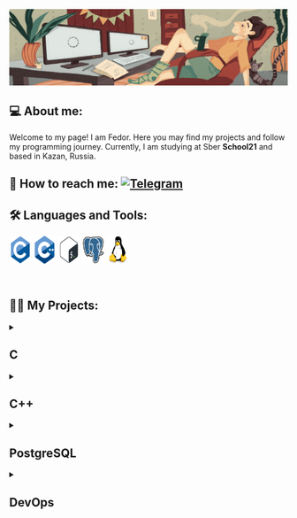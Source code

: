 <img src="images/header.png"/>

## 💻 About me:
Welcome to my page! I am Fedor. Here you may find my projects and follow my programming journey. 
Currently, I am studying at Sber **School21** and based in Kazan, Russia.

## 📲 How to reach me: <a href="https://t.me/sleepy_dopeknight"><img src="https://img.shields.io/badge/Telegram-blue?style=for-the-badge&logo=telegram&logoColor=white" alt="Telegram" width="95"/> </a>


<h2 align="left"> 🛠️ Languages and Tools:</h2>
<p align="left">
    <img src="https://raw.githubusercontent.com/devicons/devicon/master/icons/c/c-original.svg" alt="c" width="40" height="50"/> </a>
    <img src="https://raw.githubusercontent.com/devicons/devicon/master/icons/cplusplus/cplusplus-original.svg" alt="cplusplus" width="40" height="50"/> </a>
    <img src="https://raw.githubusercontent.com/devicons/devicon/master/icons/bash/bash-original.svg" alt="bash" width="40" height="50"/> </a>
    <img src="https://raw.githubusercontent.com/devicons/devicon/master/icons/postgresql/postgresql-original.svg" alt="postgresql" width="40" height="50"/> </a> 
    <img src="https://raw.githubusercontent.com/devicons/devicon/master/icons/linux/linux-original.svg" alt="linux" width="40" height="50"/> </a> 
</p>

<br />
<h2> 🧑‍💻 My Projects: </h2>

<details>
  <summary><h2>C</h2></summary>

| Project name                                                                                                                                                                                                                                                                                                                                                             | Description                                                                                                                                                                                                                                                                                                                                                                                                                                                                                                                                                                                                                                                                                                                                                                                                                                                                                                              |
|--------------------------------------------------------------------------------------------------------------------------------------------------------------------------------------------------------------------------------------------------------------------------------------------------------------------------------------------------------------------------|--------------------------------------------------------------------------------------------------------------------------------------------------------------------------------------------------------------------------------------------------------------------------------------------------------------------------------------------------------------------------------------------------------------------------------------------------------------------------------------------------------------------------------------------------------------------------------------------------------------------------------------------------------------------------------------------------------------------------------------------------------------------------------------------------------------------------------------------------------------------------------------------------------------------------|
| <h4> <p align=center> [Bash_Utilities_C](https://github.com/SleepyDopeKnight/Bash_Utilities_C)  </p> </h4>                                                                                                                                                                                                                                                                                                 | In this project i learn and develop basic Bash utilities for working with C programming language texts. These utilities (cat and grep) are often used in the Linux terminal. As part of the project i’ll learn the organization of the Bash utilities and solidify knowledge of structured programming. <br><br> **[Tools: C, Bash, Makefile]**                                                                                                                                                                                                                                                                                                                                                                                                                                                                                                                                                                                                                                                                                       |
| <h4> <p align=center> [String_functions_C](https://github.com/SleepyDopeKnight/String_functions_C)  </p> </h4>                                                                                                                                                                                                                                                                                                 | In this project i develop my own implementation of the string.h library in C programming language with some additions. The string.h library is the main C library for string processing. As part of the project i work on tasks with string data and consolidate the structured approach. <br><br> **[Tools: C, Unit-tests, Makefile]**                                                                                                                                                                                                                                                                                                                                                                                                                                                                                                                                                                                                                                                                                       |
| <h4> <p align=center> [Matrix.h_C](https://github.com/SleepyDopeKnight/Matrix.h_C)  </p> </h4>                                                                                                                                                                                                                                                                                             | In this project i implement my own library for processing numerical matrices in the C programming language. Matrices are one of the basic data structures in programming, e.g. they are used to represent table values, for computational tasks and neural networks. <br><br> **[Tools: C, Unit-tests, Makefile]**                                                                                                                                                                                                                                                                                                                                                                                                                                                                                                                                                                                                                                                                             |
| <h4> <p align=center> [Smart_Calculator_C/Qt](https://github.com/SleepyDopeKnight/Smart_Calculator_C-Qt) </p> </h4>                                                                                                                                                                                                                                                                                     | In this project, i implement in C programming language using the structural approach an extended version of the usual calculator that can be found in the standard applications of every operating system. <br><br> **[Tools: C, Unit-tests, Makefile, Qt]**                                                                                                                                                                                                                                                                                                                                                                                                                                                                                                                                                                               |
| &nbsp;&nbsp;&nbsp;&nbsp;&nbsp;&nbsp;&nbsp;&nbsp;&nbsp;&nbsp;&nbsp;&nbsp;&nbsp;&nbsp;&nbsp;&nbsp;&nbsp;&nbsp;&nbsp;&nbsp;&nbsp;&nbsp;&nbsp;&nbsp;&nbsp;&nbsp;&nbsp;&nbsp;&nbsp;&nbsp;&nbsp;&nbsp;&nbsp;&nbsp;&nbsp;&nbsp;&nbsp;&nbsp;&nbsp;&nbsp;&nbsp;&nbsp;&nbsp;&nbsp;&nbsp;&nbsp;&nbsp;&nbsp;&nbsp;&nbsp;&nbsp;&nbsp;&nbsp;&nbsp;&nbsp;&nbsp;&nbsp;&nbsp;&nbsp;&nbsp; | &nbsp;&nbsp;&nbsp;&nbsp;&nbsp;&nbsp;&nbsp;&nbsp;&nbsp;&nbsp;&nbsp;&nbsp;&nbsp;&nbsp;&nbsp;&nbsp;&nbsp;&nbsp;&nbsp;&nbsp;&nbsp;&nbsp;&nbsp;&nbsp;&nbsp;&nbsp;&nbsp;&nbsp;&nbsp;&nbsp;&nbsp;&nbsp;&nbsp;&nbsp;&nbsp;&nbsp;&nbsp;&nbsp;&nbsp;&nbsp;&nbsp;&nbsp;&nbsp;&nbsp;&nbsp;&nbsp;&nbsp;&nbsp;&nbsp;&nbsp;&nbsp;&nbsp;&nbsp;&nbsp;&nbsp;&nbsp;&nbsp;&nbsp;&nbsp;&nbsp;&nbsp;&nbsp;&nbsp;&nbsp;&nbsp;&nbsp;&nbsp;&nbsp;&nbsp;&nbsp;&nbsp;&nbsp;&nbsp;&nbsp;&nbsp;&nbsp;&nbsp;&nbsp;&nbsp;&nbsp;&nbsp;&nbsp;&nbsp;&nbsp;&nbsp;&nbsp;&nbsp;&nbsp;&nbsp;&nbsp;&nbsp;&nbsp;&nbsp;&nbsp;&nbsp;&nbsp;&nbsp;&nbsp;&nbsp;&nbsp;&nbsp;&nbsp;&nbsp;&nbsp;&nbsp;&nbsp;&nbsp;&nbsp;&nbsp;&nbsp;&nbsp;&nbsp;&nbsp;&nbsp;&nbsp;&nbsp;&nbsp;&nbsp;&nbsp;&nbsp;&nbsp;&nbsp;&nbsp;&nbsp;&nbsp;&nbsp;&nbsp;&nbsp;&nbsp;&nbsp;&nbsp;&nbsp;&nbsp;&nbsp;&nbsp;&nbsp;&nbsp;&nbsp;&nbsp;&nbsp;&nbsp;&nbsp;&nbsp;&nbsp;&nbsp;&nbsp;&nbsp;&nbsp; |

</details>
<details>
  <summary><h2>C++</h2></summary>

| Project name                                                                                                                                                                                                                                                                                                                                                             | Description                                                                                                                                                                                                                                                                                                                                                                                                                                                                                                                                                                                                                                                                                                                                                                                                                                                                                                              |
|--------------------------------------------------------------------------------------------------------------------------------------------------------------------------------------------------------------------------------------------------------------------------------------------------------------------------------------------------------------------------|--------------------------------------------------------------------------------------------------------------------------------------------------------------------------------------------------------------------------------------------------------------------------------------------------------------------------------------------------------------------------------------------------------------------------------------------------------------------------------------------------------------------------------------------------------------------------------------------------------------------------------------------------------------------------------------------------------------------------------------------------------------------------------------------------------------------------------------------------------------------------------------------------------------------------|
| <h4> <p align=center> [Matrix.h_CPP](https://github.com/SleepyDopeKnight/Matrix.h_CPP)  </p> </h4>                                                                                                                                                                                                                                                                                             | In this project, i implement the matrix library that i already know from the s21_matrix project, but this time i using the object-oriented approach (see materials). The object-oriented approach allows to implement a library for matrices as a separate class whose objects have defined operations. <br><br> **[Tools: C++, GTests, Makefile]**                                                                                                                                                                                                                                                                                                                                                                                                                                                                                                                                                                                                                                                                                       |
| <h4> <p align=center> [Containers_CPP](https://github.com/SleepyDopeKnight/Containers_CPP)  </p> </h4>                                                                                                                                                                                                                                                                                             | In this project, i implement the matrix library that i already know from the s21_matrix project, but this time i using the object-oriented approach (see materials). The object-oriented approach allows to implement a library for matrices as a separate class whose objects have defined operations. <br><br> **[Tools: C++, GTests, Makefile]**                                                                                                                                                                                                                                                                                                                                                                                                                                                                                                                                                                                                                                                                                       |
| <h4> <p align=center> [Smart_Calculator_CPP/Qt](https://github.com/SleepyDopeKnight/Smart_Calculator_CPP-Qt)  </p> </h4>                                                                                                                                                                                                                                                                                             | In this project i need to implement an extended version of the standard calculator in C++ in the object-oriented programming paradigm, implementing the same functions as the previously developed application in Smart_Calcalculator project. <br><br> **[Tools: C++, GTests, Makefile, Qt]**                                                                                                                                                                                                                                                                                                                                                                                                                                                                                                                                                                                                                                                                                       |
| <h4> <p align=center> [3D_Viewer_CPP/Qt](https://github.com/SleepyDopeKnight/3D_Viewer_CPP-Qt)  </p> </h4>                                                                                                                                                                                                                                                                                             | In this project i need to implement an application for viewing 3D wireframe models in C++ in the object-oriented programming paradigm, implementing the same functions as the previously developed application in 3DViewer v1.0 project. <br><br> **[Tools: C++, GTests, Makefile, Qt, OpenGL]**                                                                                                                                                                                                                                                                                                                                                                                                                                                                                                                                                                                                                                                                                       |
| &nbsp;&nbsp;&nbsp;&nbsp;&nbsp;&nbsp;&nbsp;&nbsp;&nbsp;&nbsp;&nbsp;&nbsp;&nbsp;&nbsp;&nbsp;&nbsp;&nbsp;&nbsp;&nbsp;&nbsp;&nbsp;&nbsp;&nbsp;&nbsp;&nbsp;&nbsp;&nbsp;&nbsp;&nbsp;&nbsp;&nbsp;&nbsp;&nbsp;&nbsp;&nbsp;&nbsp;&nbsp;&nbsp;&nbsp;&nbsp;&nbsp;&nbsp;&nbsp;&nbsp;&nbsp;&nbsp;&nbsp;&nbsp;&nbsp;&nbsp;&nbsp;&nbsp;&nbsp;&nbsp;&nbsp;&nbsp;&nbsp;&nbsp;&nbsp;&nbsp; | &nbsp;&nbsp;&nbsp;&nbsp;&nbsp;&nbsp;&nbsp;&nbsp;&nbsp;&nbsp;&nbsp;&nbsp;&nbsp;&nbsp;&nbsp;&nbsp;&nbsp;&nbsp;&nbsp;&nbsp;&nbsp;&nbsp;&nbsp;&nbsp;&nbsp;&nbsp;&nbsp;&nbsp;&nbsp;&nbsp;&nbsp;&nbsp;&nbsp;&nbsp;&nbsp;&nbsp;&nbsp;&nbsp;&nbsp;&nbsp;&nbsp;&nbsp;&nbsp;&nbsp;&nbsp;&nbsp;&nbsp;&nbsp;&nbsp;&nbsp;&nbsp;&nbsp;&nbsp;&nbsp;&nbsp;&nbsp;&nbsp;&nbsp;&nbsp;&nbsp;&nbsp;&nbsp;&nbsp;&nbsp;&nbsp;&nbsp;&nbsp;&nbsp;&nbsp;&nbsp;&nbsp;&nbsp;&nbsp;&nbsp;&nbsp;&nbsp;&nbsp;&nbsp;&nbsp;&nbsp;&nbsp;&nbsp;&nbsp;&nbsp;&nbsp;&nbsp;&nbsp;&nbsp;&nbsp;&nbsp;&nbsp;&nbsp;&nbsp;&nbsp;&nbsp;&nbsp;&nbsp;&nbsp;&nbsp;&nbsp;&nbsp;&nbsp;&nbsp;&nbsp;&nbsp;&nbsp;&nbsp;&nbsp;&nbsp;&nbsp;&nbsp;&nbsp;&nbsp;&nbsp;&nbsp;&nbsp;&nbsp;&nbsp;&nbsp;&nbsp;&nbsp;&nbsp;&nbsp;&nbsp;&nbsp;&nbsp;&nbsp;&nbsp;&nbsp;&nbsp;&nbsp;&nbsp;&nbsp;&nbsp;&nbsp;&nbsp;&nbsp;&nbsp;&nbsp;&nbsp;&nbsp;&nbsp;&nbsp;&nbsp;&nbsp;&nbsp;&nbsp;&nbsp; |

</details>
<details>
  <summary><h2>PostgreSQL</h2></summary>

| Project name                                                                                                                                                                                                                                                                                                                                                             | Description                                                                                                                                                                                                                                                                                                                                                                                                                                                                                                                                                                                                                                                                                                                                                                                                                                                                                                              |
|--------------------------------------------------------------------------------------------------------------------------------------------------------------------------------------------------------------------------------------------------------------------------------------------------------------------------------------------------------------------------|--------------------------------------------------------------------------------------------------------------------------------------------------------------------------------------------------------------------------------------------------------------------------------------------------------------------------------------------------------------------------------------------------------------------------------------------------------------------------------------------------------------------------------------------------------------------------------------------------------------------------------------------------------------------------------------------------------------------------------------------------------------------------------------------------------------------------------------------------------------------------------------------------------------------------|
| <h4> <p align=center> [Introduction_to_SQL](https://github.com/SleepyDopeKnight/Introduction_to_SQL)  </p>  </h4>                                                                                                                                                                                                                                                                  | A 10-day intensive, aimed at gaining basic skills of working with postgreSQL.<br><br> **[Tools: PostgreSQL]**                                                                                                                                                                                                                                                                                                                                                                                                                                                                                                                                                                                                                                                                                                                                                                                                                                            |
| <h4> <p align=center> [School_Info_SQL](https://github.com/SleepyDopeKnight/School_Info_SQL)  </p>  </h4>                                                                                                                                                                                                                                                                                            | In this project, i have to put my knowledge of SQL into practice.  I need to create a database with data about School 21 and write procedures and functions to retrieve information, as well as procedures and triggers to change it.<br><br> **[Tools: PostgreSQL]**                                                                                                                                                                                                                                                                                                                                                                                                                                                                                                                                                                                                                                                                                                                                         |
| <h4> <p align=center> [Retail_Analytics_SQL](https://github.com/SleepyDopeKnight/Retail_Analytics_SQL)        </p>  </h4>                                                                                                                                                                                                                                                                  | In this project i put into practice your knowledge of SQL. I need to create a database with knowledge of retailers' customers, and write the views and procedures needed to create personal offers.<br><br> **[Tools: PostgreSQL]**                                                                                                                                                                                                                                                                                                                                                                                                                                                                                                                                                                                                                                                                                                                                                                              |
| &nbsp;&nbsp;&nbsp;&nbsp;&nbsp;&nbsp;&nbsp;&nbsp;&nbsp;&nbsp;&nbsp;&nbsp;&nbsp;&nbsp;&nbsp;&nbsp;&nbsp;&nbsp;&nbsp;&nbsp;&nbsp;&nbsp;&nbsp;&nbsp;&nbsp;&nbsp;&nbsp;&nbsp;&nbsp;&nbsp;&nbsp;&nbsp;&nbsp;&nbsp;&nbsp;&nbsp;&nbsp;&nbsp;&nbsp;&nbsp;&nbsp;&nbsp;&nbsp;&nbsp;&nbsp;&nbsp;&nbsp;&nbsp;&nbsp;&nbsp;&nbsp;&nbsp;&nbsp;&nbsp;&nbsp;&nbsp;&nbsp;&nbsp;&nbsp;&nbsp; | &nbsp;&nbsp;&nbsp;&nbsp;&nbsp;&nbsp;&nbsp;&nbsp;&nbsp;&nbsp;&nbsp;&nbsp;&nbsp;&nbsp;&nbsp;&nbsp;&nbsp;&nbsp;&nbsp;&nbsp;&nbsp;&nbsp;&nbsp;&nbsp;&nbsp;&nbsp;&nbsp;&nbsp;&nbsp;&nbsp;&nbsp;&nbsp;&nbsp;&nbsp;&nbsp;&nbsp;&nbsp;&nbsp;&nbsp;&nbsp;&nbsp;&nbsp;&nbsp;&nbsp;&nbsp;&nbsp;&nbsp;&nbsp;&nbsp;&nbsp;&nbsp;&nbsp;&nbsp;&nbsp;&nbsp;&nbsp;&nbsp;&nbsp;&nbsp;&nbsp;&nbsp;&nbsp;&nbsp;&nbsp;&nbsp;&nbsp;&nbsp;&nbsp;&nbsp;&nbsp;&nbsp;&nbsp;&nbsp;&nbsp;&nbsp;&nbsp;&nbsp;&nbsp;&nbsp;&nbsp;&nbsp;&nbsp;&nbsp;&nbsp;&nbsp;&nbsp;&nbsp;&nbsp;&nbsp;&nbsp;&nbsp;&nbsp;&nbsp;&nbsp;&nbsp;&nbsp;&nbsp;&nbsp;&nbsp;&nbsp;&nbsp;&nbsp;&nbsp;&nbsp;&nbsp;&nbsp;&nbsp;&nbsp;&nbsp;&nbsp;&nbsp;&nbsp;&nbsp;&nbsp;&nbsp;&nbsp;&nbsp;&nbsp;&nbsp;&nbsp;&nbsp;&nbsp;&nbsp;&nbsp;&nbsp;&nbsp;&nbsp;&nbsp;&nbsp;&nbsp;&nbsp;&nbsp;&nbsp;&nbsp;&nbsp;&nbsp;&nbsp;&nbsp;&nbsp;&nbsp;&nbsp;&nbsp;&nbsp;&nbsp;&nbsp;&nbsp;&nbsp;&nbsp; |

</details>
<details>
  <summary><h2>DevOps</h2></summary>

| Project name                                                                                                                                                                                                                                                                                                                                                             | Description                                                                                                                                                                                                                                                                                                                                                                                                                                                                                                                                                                                                                                                                                                                                                                                                                                                                                                              |
|--------------------------------------------------------------------------------------------------------------------------------------------------------------------------------------------------------------------------------------------------------------------------------------------------------------------------------------------------------------------------|--------------------------------------------------------------------------------------------------------------------------------------------------------------------------------------------------------------------------------------------------------------------------------------------------------------------------------------------------------------------------------------------------------------------------------------------------------------------------------------------------------------------------------------------------------------------------------------------------------------------------------------------------------------------------------------------------------------------------------------------------------------------------------------------------------------------------------------------------------------------------------------------------------------------------|
| <h4> <p align=center> [Linux_Local_Network](https://github.com/SleepyDopeKnight/Linux_Local_Network)  </p>  </h4>                                                                                                                                                                                                                                                                  | Linux local networks configuration on virtual machines.<br><br> **[Tools: Bash]**                                                                                                                                                                                                                                                                                                                                                                                                                                                                                                                                                                                                                                                                                                                                                                                                                                            |
| <h4> <p align=center> [Monitoring_System_v1](https://github.com/SleepyDopeKnight/Monitoring_System_v1)  </p>  </h4>                                                                                                                                                                                                                                                                                            | Linux basic bash scripting and system research.<br><br> **[Tools: Bash]**                                                                                                                                                                                                                                                                                                                                                                                                                                                                                                                                                                                                                                                                                                                                         |
| <h4> <p align=center> [Monitoring_System_v2](https://github.com/SleepyDopeKnight/Monitoring_System_v2)        </p>  </h4>                                                                                                                                                                                                                                                                  | Real-time monitoring and research of the system status.<br><br> **[Tools: Bash, node-exporter, Prometheus, Grafana, nginx]**                                                                                                                                                                                                                                                                                                                                                                                                                                                                                                                                                                                                                                                                                                                                                                              |
| <h4> <p align=center> [Docker_nginx](https://github.com/SleepyDopeKnight/Docker_nginx)        </p>  </h4>                                                                                                                                                                                                                                                                  | Introduction to docker. Developing a simple docker image for your own server.<br><br> **[Tools: Bash, Docker, nginx]**                                                                                                                                                                                                                                                                                                                                                                                                                                                                                                                                                                                                                                                                                                                                                                              |
| <h4> <p align=center> [Basic_CICD](https://github.com/SleepyDopeKnight/Basic_CICD)        </p>  </h4>                                                                                                                                                                                                                                                                  | In this project i put into practice your knowledge of SQL. I need to create a database with knowledge of retailers' customers, and write the views and procedures needed to create personal offers.<br><br> **[Tools: Bash, GitlabCICD]**                                                                                                                                                                                                                                                                                                                                                                                                                                                                                                                                                                                                                                                                                                                                                                              |
| &nbsp;&nbsp;&nbsp;&nbsp;&nbsp;&nbsp;&nbsp;&nbsp;&nbsp;&nbsp;&nbsp;&nbsp;&nbsp;&nbsp;&nbsp;&nbsp;&nbsp;&nbsp;&nbsp;&nbsp;&nbsp;&nbsp;&nbsp;&nbsp;&nbsp;&nbsp;&nbsp;&nbsp;&nbsp;&nbsp;&nbsp;&nbsp;&nbsp;&nbsp;&nbsp;&nbsp;&nbsp;&nbsp;&nbsp;&nbsp;&nbsp;&nbsp;&nbsp;&nbsp;&nbsp;&nbsp;&nbsp;&nbsp;&nbsp;&nbsp;&nbsp;&nbsp;&nbsp;&nbsp;&nbsp;&nbsp;&nbsp;&nbsp;&nbsp;&nbsp; | &nbsp;&nbsp;&nbsp;&nbsp;&nbsp;&nbsp;&nbsp;&nbsp;&nbsp;&nbsp;&nbsp;&nbsp;&nbsp;&nbsp;&nbsp;&nbsp;&nbsp;&nbsp;&nbsp;&nbsp;&nbsp;&nbsp;&nbsp;&nbsp;&nbsp;&nbsp;&nbsp;&nbsp;&nbsp;&nbsp;&nbsp;&nbsp;&nbsp;&nbsp;&nbsp;&nbsp;&nbsp;&nbsp;&nbsp;&nbsp;&nbsp;&nbsp;&nbsp;&nbsp;&nbsp;&nbsp;&nbsp;&nbsp;&nbsp;&nbsp;&nbsp;&nbsp;&nbsp;&nbsp;&nbsp;&nbsp;&nbsp;&nbsp;&nbsp;&nbsp;&nbsp;&nbsp;&nbsp;&nbsp;&nbsp;&nbsp;&nbsp;&nbsp;&nbsp;&nbsp;&nbsp;&nbsp;&nbsp;&nbsp;&nbsp;&nbsp;&nbsp;&nbsp;&nbsp;&nbsp;&nbsp;&nbsp;&nbsp;&nbsp;&nbsp;&nbsp;&nbsp;&nbsp;&nbsp;&nbsp;&nbsp;&nbsp;&nbsp;&nbsp;&nbsp;&nbsp;&nbsp;&nbsp;&nbsp;&nbsp;&nbsp;&nbsp;&nbsp;&nbsp;&nbsp;&nbsp;&nbsp;&nbsp;&nbsp;&nbsp;&nbsp;&nbsp;&nbsp;&nbsp;&nbsp;&nbsp;&nbsp;&nbsp;&nbsp;&nbsp;&nbsp;&nbsp;&nbsp;&nbsp;&nbsp;&nbsp;&nbsp;&nbsp;&nbsp;&nbsp;&nbsp;&nbsp;&nbsp;&nbsp;&nbsp;&nbsp;&nbsp;&nbsp;&nbsp;&nbsp;&nbsp;&nbsp;&nbsp;&nbsp;&nbsp;&nbsp;&nbsp;&nbsp; |

</details>

